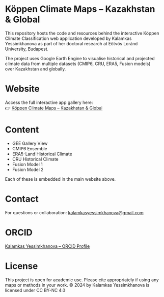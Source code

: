 # Köppen Climate Maps – Kazakhstan & Global

This repository hosts the code and resources behind the interactive Köppen Climate Classification web application developed by Kalamkas Yessimkhanova as part of her doctoral research at Eötvös Loránd University, Budapest.

The project uses Google Earth Engine to visualise historical and projected climate data from multiple datasets (CMIP6, CRU, ERA5, Fusion models) over Kazakhstan and globally.

# Website

Access the full interactive app gallery here:  
👉 [Köppen Climate Maps – Kazakhstan & Global](https://yessimkhanova.github.io/koppen/)

# Content

- GEE Gallery View  
- CMIP6 Ensemble  
- ERA5-Land Historical Climate  
- CRU Historical Climate  
- Fusion Model 1  
- Fusion Model 2  

Each of these is embedded in the main website above.

# Contact

For questions or collaboration:
[kalamkasyessimkhanova@gmail.com](mailto:kalamkasyessimkhanova@gmail.com)

# ORCID

[Kalamkas Yessimkhanova – ORCID Profile](https://orcid.org/0000-0003-2958-3927)

# License

This project is open for academic use. Please cite appropriately if using any maps or methods in your work.
© 2024 by Kalamkas Yessimkhanova is licensed under CC BY-NC 4.0 
